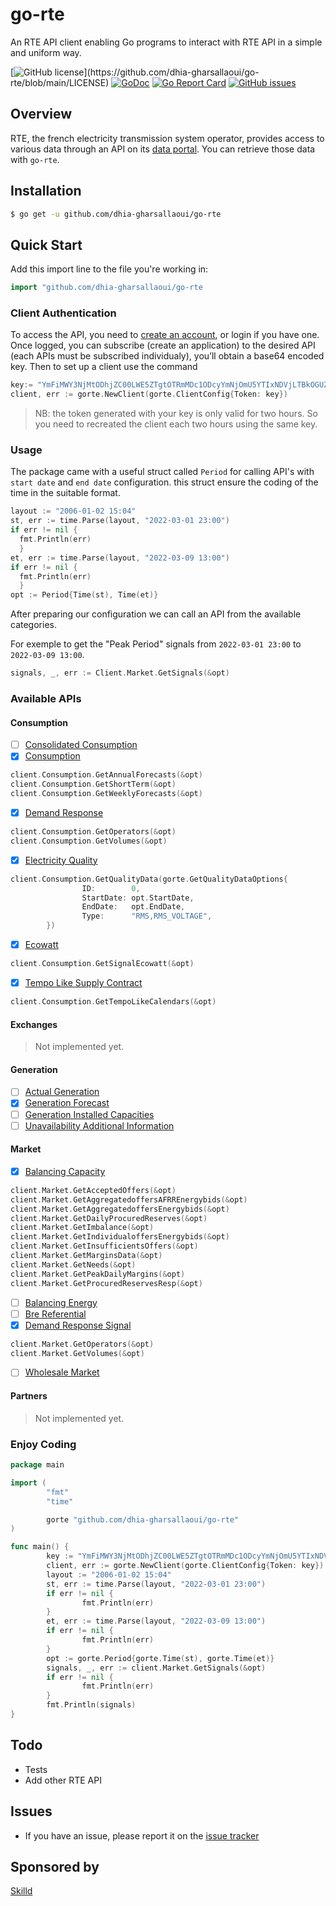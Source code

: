 # go-rte

An RTE API client enabling Go programs to interact with RTE API in a simple and uniform way.

[![GitHub license](https://img.shields.io/github/license/dhia-gharsallaoui/go-rte.svg?)](https://github.com/dhia-gharsallaoui/go-rte/blob/main/LICENSE)
[![GoDoc](https://godoc.org/github.com/dhia-gharsallaoui/go-rte?status.svg)](https://pkg.go.dev/github.com/dhia-gharsallaoui/go-rte?tab=doc)
[![Go Report Card](https://goreportcard.com/badge/github.com/dhia-gharsallaoui/go-odoo)](https://goreportcard.com/report/github.com/dhia-gharsallaoui/go-rte)
[![GitHub issues](https://img.shields.io/github/issues/dhia-gharsallaoui/go-rte.svg)](https://github.com/dhia-gharsallaoui/go-rte/issues)

## Overview
RTE, the french electricity transmission system operator, provides
access to various data through an API on its [data
portal](https://data.rte-france.com/home). You can retrieve those data
with `go-rte`.


## Installation

```bash
$ go get -u github.com/dhia-gharsallaoui/go-rte
```
## Quick Start

Add this import line to the file you're working in:
```Go
import "github.com/dhia-gharsallaoui/go-rte
```


### Client Authentication

To access the API, you need to [create an account](https://data.rte-france.com/create_account), or login if you have one.
Once logged, you can subscribe (create an application) to the desired API (each APIs must be subscribed individualy), you’ll obtain a base64 encoded key.
Then to set up a client use the command 
```Go
key:= "YmFiMWY3NjMtODhjZC00LWE5ZTgtOTRmMDc1ODcyYmNjOmU5YTIxNDVjLTBkOGUZi04YWI2LWRlNjRmODExM2M"
client, err := gorte.NewClient(gorte.ClientConfig{Token: key})
```
> NB: the token generated with your key is only valid for two hours. So you need to recreated the client each two hours using the same key.

### Usage
The package came with a useful struct called `Period` for calling API's with `start date` and `end date` configuration. this struct ensure the coding of the time in the suitable format.

```Go
layout := "2006-01-02 15:04"
st, err := time.Parse(layout, "2022-03-01 23:00")
if err != nil {
  fmt.Println(err)
  }
et, err := time.Parse(layout, "2022-03-09 13:00")
if err != nil {
  fmt.Println(err)
  }
opt := Period{Time(st), Time(et)}

```
After preparing our configuration we can call an API from the available categories.

For exemple to get the "Peak Period" signals from `2022-03-01 23:00` to `2022-03-09 13:00`.
```Go
signals, _, err := Client.Market.GetSignals(&opt)
```

### Available APIs

#### Consumption
- [ ] [Consolidated Consumption](https://data.rte-france.com/catalog/-/api/consumption/Consolidated-Consumption/v1.0)
- [x] [Consumption](https://data.rte-france.com/catalog/-/api/consumption/Consumption/v1.2)
```Go
client.Consumption.GetAnnualForecasts(&opt)
client.Consumption.GetShortTerm(&opt)
client.Consumption.GetWeeklyForecasts(&opt)
```
- [x] [Demand Response](https://data.rte-france.com/catalog/-/api/consumption/Demand-Response/v1.0)
```Go
client.Consumption.GetOperators(&opt)
client.Consumption.GetVolumes(&opt)
```
- [x] [Electricity Quality](https://data.rte-france.com/catalog/-/api/consumption/Electricity-Quality/v1.0)
```Go
client.Consumption.GetQualityData(gorte.GetQualityDataOptions{
                ID:        0,
                StartDate: opt.StartDate,
                EndDate:   opt.EndDate,
                Type:      "RMS,RMS_VOLTAGE",
        })
```
- [x] [Ecowatt](https://data.rte-france.com/catalog/-/api/consumption/Ecowatt/v3.0)
```Go
client.Consumption.GetSignalEcowatt(&opt)
```
- [x] [Tempo Like Supply Contract](https://data.rte-france.com/catalog/-/api/consumption/Tempo-Like-Supply-Contract/v1.1)
```Go 
client.Consumption.GetTempoLikeCalendars(&opt)
```
#### Exchanges
> Not implemented yet.

#### Generation
- [ ] [Actual Generation](https://data.rte-france.com/catalog/-/api/generation/Actual-Generation/v1.1)
- [x] [Generation Forecast](https://data.rte-france.com/catalog/-/api/generation/Generation-Forecast/v2.0)
- [ ] [Generation Installed Capacities](https://data.rte-france.com/catalog/-/api/generation/Generation-Installed-Capacities/v1.0)
- [ ] [Unavailability Additional Information](https://data.rte-france.com/catalog/-/api/generation/Unavailability-Additional-Information/v3.0)

#### Market
- [x] [Balancing Capacity](https://data.rte-france.com/catalog/-/api/market/Balancing-Capacity/v4.1) 
```Go
client.Market.GetAcceptedOffers(&opt)
client.Market.GetAggregatedoffersAFRREnergybids(&opt)
client.Market.GetAggregatedoffersEnergybids(&opt)
client.Market.GetDailyProcuredReserves(&opt)
client.Market.GetImbalance(&opt)
client.Market.GetIndividualoffersEnergybids(&opt)
client.Market.GetInsufficientsOffers(&opt)
client.Market.GetMarginsData(&opt)
client.Market.GetNeeds(&opt)
client.Market.GetPeakDailyMargins(&opt)
client.Market.GetProcuredReservesResp(&opt)
```
- [ ] [Balancing Energy](https://data.rte-france.com/catalog/-/api/market/Balancing-Energy/v1.2)
- [ ] [Bre Referential](https://data.rte-france.com/catalog/-/api/market/Bre-Referential/v1.0)
- [x] [Demand Response Signal](https://data.rte-france.com/catalog/-/api/market/Demand-Response-Signal/v1.0)
```Go                           
client.Market.GetOperators(&opt)
client.Market.GetVolumes(&opt) 
```
- [ ] [Wholesale Market](https://data.rte-france.com/catalog/-/api/market/Wholesale-Market/v2.0)

#### Partners
> Not implemented yet.

### Enjoy Coding
```Go
package main

import (
        "fmt"
        "time"

        gorte "github.com/dhia-gharsallaoui/go-rte"
)

func main() {
        key := "YmFiMWY3NjMtODhjZC00LWE5ZTgtOTRmMDc1ODcyYmNjOmU5YTIxNDVjLTBkOGUZi04YWI2LWRlNjRmODExM2M"
        client, err := gorte.NewClient(gorte.ClientConfig{Token: key})
        layout := "2006-01-02 15:04"
        st, err := time.Parse(layout, "2022-03-01 23:00")
        if err != nil {
                fmt.Println(err)
        }
        et, err := time.Parse(layout, "2022-03-09 13:00")
        if err != nil {
                fmt.Println(err)
        }
        opt := gorte.Period{gorte.Time(st), gorte.Time(et)}
        signals, _, err := client.Market.GetSignals(&opt)
        if err != nil {
                fmt.Println(err)
        }
        fmt.Println(signals)
}

```


## Todo

- Tests
- Add other RTE API

## Issues

- If you have an issue, please report it on the [issue tracker](https://github.com/dhia-gharsallaoui/go-rte/issues)

## Sponsored by 
  [Skilld](https://www.skilld.cloud/)

